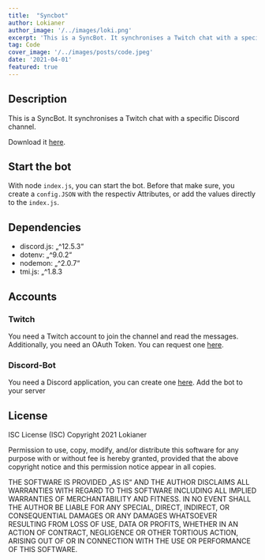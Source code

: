 ```yaml
---
title:  "Syncbot"
author: Lokianer
author_image: '/../images/loki.png'
excerpt: 'This is a SyncBot. It synchronises a Twitch chat with a specific Discord channel.'
tag: Code
cover_image: '/../images/posts/code.jpeg'
date: '2021-04-01'
featured: true
---
```

## Description

This is a SyncBot. It synchronises a Twitch chat with a specific Discord channel.

Download it <a class="sololink" href='https://github.com/lokianer/SyncBot'>here</a>.

## Start the bot
With node ``index.js``, you can start the bot. Before that make sure, you create a ``config.JSON`` with the respectiv Attributes, or add the values directly to the ``index.js``.

## Dependencies
* discord.js: „^12.5.3“
* dotenv: „^9.0.2“
* nodemon: „^2.0.7“
* tmi.js: „^1.8.3

## Accounts
### Twitch
You need a Twitch account to join the channel and read the messages. Additionally, you need an OAuth Token. You can request one <a class="sololink" href='https://twitchapps.com/tmi/'>here</a>.
### Discord-Bot
You need a Discord application, you can create one <a class="sololink" href='https://discord.com/developers/applications'>here</a>. Add the bot to your server

## License
ISC License (ISC) Copyright 2021 Lokianer

Permission to use, copy, modify, and/or distribute this software for any purpose with or without fee is hereby granted, provided that the above copyright notice and this permission notice appear in all copies.

THE SOFTWARE IS PROVIDED „AS IS“ AND THE AUTHOR DISCLAIMS ALL WARRANTIES WITH REGARD TO THIS SOFTWARE INCLUDING ALL IMPLIED WARRANTIES OF MERCHANTABILITY AND FITNESS. IN NO EVENT SHALL THE AUTHOR BE LIABLE FOR ANY SPECIAL, DIRECT, INDIRECT, OR CONSEQUENTIAL DAMAGES OR ANY DAMAGES WHATSOEVER RESULTING FROM LOSS OF USE, DATA OR PROFITS, WHETHER IN AN ACTION OF CONTRACT, NEGLIGENCE OR OTHER TORTIOUS ACTION, ARISING OUT OF OR IN CONNECTION WITH THE USE OR PERFORMANCE OF THIS SOFTWARE.
